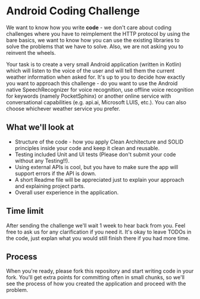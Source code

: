 # Android Coding Challenge
We want to know how you write **code** - we don't care about coding challenges where you have to reimplement the HTTP protocol by using the bare basics, we want to know how you can use the existing libraries to solve the problems that we have to solve. Also, we are not asking you to reinvent the wheels.

Your task is to create a very small Android application (written in Kotlin) which will listen to the voice of the user and will tell them the current weather information when asked for. It's up to you to decide how exactly you want to approach this challenge - do you want to use the Android native SpeechRecognizer for voice recognition, use offline voice recognition for keywords (namely PocketSphinx) or another online service with conversational capabilities (e.g. api.ai, Microsoft LUIS, etc.). You can also choose whichever weather service you prefer.

## What we'll look at
- Structure of the code - how you apply Clean Architecture and SOLID principles inside your code and keep it clean and reusable.
- Testing included Unit and UI tests (Please don't submit your code without any Testing!!).
- Using external APIs is cool, but you have to make sure the app will support errors if the API is down.
- A short Readme file will be appreciated just to explain your approach and explaining project parts.
- Overall user experience in the application.

## Time limit
After sending the challenge we'll wait 1 week to hear back from you. Feel free to ask us for any clarification if you need it. It's okay to leave TODOs in the code, just explan what you would still finish there if you had more time.

## Process
When you're ready, please fork this repository and start writing code in your fork. You'll get extra points for committing often in small chunks, so we'll see the process of how you created the application and proceed with the problem.
